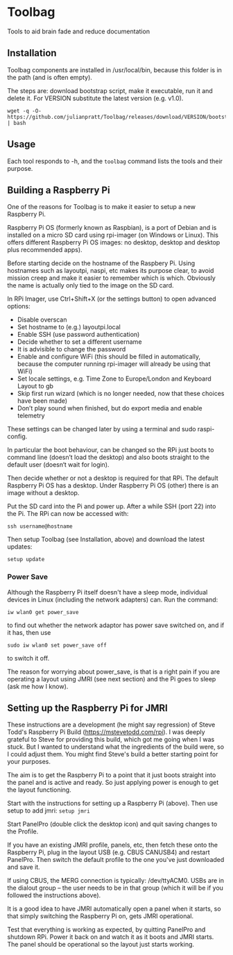 # Toolbag
Tools to aid brain fade and reduce documentation 


## Installation

Toolbag components are installed in /usr/local/bin, because this folder is in the path (and is often empty).

The steps are: download bootstrap script, make it executable, run it and delete it. For VERSION substitute the latest version (e.g. v1.0).

    wget -q -O- https://github.com/julianpratt/Toolbag/releases/download/VERSION/bootstrap | bash 


## Usage

Each tool responds to -h, and the `toolbag` command lists the tools and their purpose.


## Building a Raspberry Pi

One of the reasons for Toolbag is to make it easier to setup a new Raspberry Pi. 

Raspberry Pi OS (formerly known as Raspbian), is a port of Debian and is installed on a micro SD card using rpi-imager (on Windows or Linux). This offers different Raspberry Pi OS images: no desktop, desktop and desktop plus recommended apps). 

Before starting decide on the hostname of the Raspbery Pi. Using hostnames such as layoutpi, naspi, etc makes its purpose clear, to avoid mission creep and make it easier to remember which is which. Obviously the name is actually only tied to the image on the SD card. 

In RPi Imager, use Ctrl+Shift+X (or the settings button) to open advanced options:  
- Disable overscan
- Set hostname to (e.g.) layoutpi.local
- Enable SSH (use password authentication)
- Decide whether to set a different username
- It is advisible to change the password
- Enable and configure WiFi (this should be filled in automatically, because the computer running rpi-imager will already be using that WiFi)
- Set locale settings, e.g. Time Zone to Europe/London and Keyboard Layout to gb
- Skip first run wizard (which is no longer needed, now that these choices have been made)
- Don’t play sound when finished, but do export media and enable telemetry

These settings can be changed later by using a terminal and sudo raspi-config.

In particular the boot behaviour, can be changed so the RPi just boots to command line (doesn’t load the desktop) and also boots straight to the default user (doesn‘t wait for login).   

Then decide whether or not a desktop is required for that RPi. The default Raspberry Pi OS has a desktop. Under Raspberry Pi OS (other) there is an image without a desktop.

Put the SD card into the Pi and power up. After a while SSH (port 22) into the Pi. The RPi can now be accessed with: 

    ssh username@hostname

Then setup Toolbag (see Installation, above) and download the latest updates:

    setup update


### Power Save 
Although the Raspberry Pi itself doesn't have a sleep mode, individual devices in Linux (including the network adapters) can. Run the command: 

    iw wlan0 get power_save

to find out whether the network adaptor has power save switched on, and if it has, then use 

    sudo iw wlan0 set power_save off 

to switch it off.

The reason for worrying about power_save, is that is a right pain if you are operating a layout using JMRI (see next section) and the Pi goes to sleep (ask me how I know).


## Setting up the Raspberry Pi for JMRI

These instructions are a development (he might say regression) of Steve Todd's Raspberry Pi Build (https://mstevetodd.com/rpi). I was deeply grateful to Steve for providing this build, which got me going when I was stuck. But I wanted to understand what the ingredients of the build were, so I could adjust them. You might find Steve's build a better starting point for your purposes.    

The aim is to get the Raspberry Pi to a point that it just boots straight into the panel and is active and ready. So just applying power is enough to get the layout functioning.  

Start with the instructions for setting up a Raspberry Pi (above). Then use setup to add jmri: `setup jmri`

Start PanelPro (double click the desktop icon) and quit saving changes to the Profile. 

If you have an existing JMRI profile, panels, etc, then fetch these onto the Raspberry Pi, plug in the layout USB (e.g. CBUS CANUSB4) and restart PanelPro. Then switch the default profile to the one you've just downloaded and save it. 

If using CBUS, the MERG connection is typically: /dev/ttyACM0. USBs are in the dialout group – the user needs to be in that group (which it will be if you followed the instructions above). 

It is a good idea to have JMRI automatically open a panel when it starts, so that simply switching the Raspberry Pi on, gets JMRI operational. 

Test that everything is working as expected, by quitting PanelPro and shutdown RPi. Power it back on and watch it as it boots and JMRI starts. The panel should be operational so the layout just starts working. 
